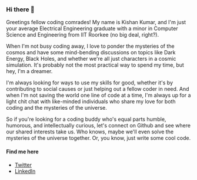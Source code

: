 ### Hi there 👋

Greetings fellow coding comrades! My name is Kishan Kumar, and I'm just your average Electrical Engineering graduate with a minor in Computer Science and Engineering from IIT Roorkee (no big deal, right?).

When I'm not busy coding away, I love to ponder the mysteries of the cosmos and have some mind-bending discussions on topics like Dark Energy, Black Holes, and whether we're all just characters in a cosmic simulation. It's probably not the most practical way to spend my time, but hey, I'm a dreamer.

I'm always looking for ways to use my skills for good, whether it's by contributing to social causes or just helping out a fellow coder in need. And when I'm not saving the world one line of code at a time, I'm always up for a light chit chat with like-minded individuals who share my love for both coding and the mysteries of the universe.

So if you're looking for a coding buddy who's equal parts humble, humorous, and intellectually curious, let's connect on Github and see where our shared interests take us. Who knows, maybe we'll even solve the mysteries of the universe together. Or, you know, just write some cool code.

#### Find me here
<ul>
  <li> <a href="https://twitter.com/0xkishankumar">Twitter</a> </li>
  <li> <a href="https://www.linkedin.com/in/kishankumarchandravanshi/">LinkedIn</a> </li>
</ul>
   
<!--
**confusedconsciousness/confusedconsciousness** is a ✨ _special_ ✨ repository because its `README.md` (this file) appears on your GitHub profile.

Here are some ideas to get you started:

- 🔭 I’m currently working on ...
- 🌱 I’m currently learning ...
- 👯 I’m looking to collaborate on ...
- 🤔 I’m looking for help with ...
- 💬 Ask me about ...
- 📫 How to reach me: ...
- 😄 Pronouns: ...
- ⚡ Fun fact: ...
-->
